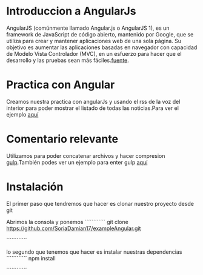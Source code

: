 # Introduccion a AngularJs
AngularJS (comúnmente llamado Angular.js o AngularJS 1), es un framework de JavaScript de código abierto, mantenido por Google, que se utiliza para crear y mantener aplicaciones web de una sola página. Su objetivo es aumentar las aplicaciones basadas en navegador con capacidad de Modelo Vista Controlador (MVC), en un esfuerzo para hacer que el desarrollo y las pruebas sean más fáciles.[fuente](https://es.wikipedia.org/wiki/AngularJS).

# Practica con Angular
Creamos nuestra practica con angularJs y usando el rss de la voz del interior para poder mostrar el listado de todas
las noticias.Para ver el ejemplo [aquí](http://soriadamian17.github.io/exampleAngular/)

# Comentario relevante
Utilizamos para poder concatenar archivos y hacer compresion [gulp](https://gulpjs.com).También podes ver un ejemplo para enter gulp [aquí](https://github.com/SoriaDamian17/exampleGulp)

# Instalación
El primer paso que tendremos que hacer es clonar nuestro proyecto desde git

Abrimos la consola y ponemos
´´´´´´´´´´´´
  git clone https://github.com/SoriaDamian17/exampleAngular.git

´´´´´´´´´´´´

lo segundo que tenemos que hacer es instalar nuestras dependencias
´´´´´´´´´´´´
  npm install

´´´´´´´´´´´´